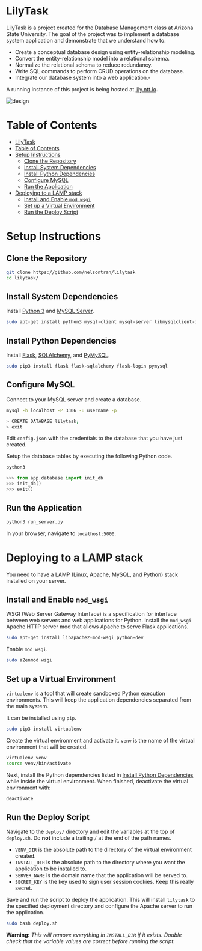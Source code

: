 # LilyTask

LilyTask is a project created for the Database Management class at Arizona State University. The goal of the project was to implement a database system application and demonstrate that we understand how to:

- Create a conceptual database design using entity-relationship modeling.
- Convert the entity-relationship model into a relational schema.
- Normalize the relational schema to reduce redundancy.
- Write SQL commands to perform CRUD operations on the database.
- Integrate our database system into a web application.- 

A running instance of this project is being hosted at [lily.ntt.io](http://lily.ntt.io).

![design](https://cloud.githubusercontent.com/assets/10904556/15035440/d550a9e6-1236-11e6-878f-694b269c9e62.png)

# Table of Contents

- [LilyTask](#lilytask)
- [Table of Contents](#table-of-contents)
- [Setup Instructions](#setup-instructions)
	- [Clone the Repository](#clone-the-repository)
	- [Install System Dependencies](#install-system-dependencies)
	- [Install Python Dependencies](#install-python-dependencies)
	- [Configure MySQL](#configure-mysql)
	- [Run the Application](#run-the-application)
- [Deploying to a LAMP stack](#deploying-to-a-lamp-stack)
	- [Install and Enable `mod_wsgi`](#install-and-enable-mod_wsgi)
	- [Set up a Virtual Environment](#set-up-a-virtual-environment)
	- [Run the Deploy Script](#run-the-deploy-script)

# Setup Instructions

## Clone the Repository

```bash
git clone https://github.com/nelsontran/lilytask
cd lilytask/
```

## Install System Dependencies

Install [Python 3](https://www.python.org/) and [MySQL Server](https://www.mysql.com/).

```bash
sudo apt-get install python3 mysql-client mysql-server libmysqlclient-dev
```

## Install Python Dependencies

Install [Flask](http://flask.pocoo.org/), [SQLAlchemy](http://www.sqlalchemy.org/), and [PyMySQL](https://github.com/PyMySQL/PyMySQL).

```bash
sudo pip3 install flask flask-sqlalchemy flask-login pymysql
```

## Configure MySQL

Connect to your MySQL server and create a database.

```bash
mysql -h localhost -P 3306 -u username -p

> CREATE DATABASE lilytask;
> exit
```

Edit `config.json` with the credentials to the database that you have just created.

Setup the database tables by executing the following Python code.

```python
python3

>>> from app.database import init_db
>>> init_db()
>>> exit()
```

## Run the Application

```bash
python3 run_server.py
```

In your browser, navigate to `localhost:5000`.

# Deploying to a LAMP stack

You need to have a LAMP (Linux, Apache, MySQL, and Python) stack installed on your server.

## Install and Enable `mod_wsgi`

WSGI (Web Server Gateway Interface) is a specification for interface between web servers and web applications for Python. Install the `mod_wsgi` Apache HTTP server mod that allows Apache to serve Flask applications.

```bash
sudo apt-get install libapache2-mod-wsgi python-dev
```

Enable `mod_wsgi`.

```bash
sudo a2enmod wsgi
```

## Set up a Virtual Environment

`virtualenv` is a tool that will create sandboxed Python execution environments. This will keep the application dependencies separated from the main system.

It can be installed using `pip`.

```bash
sudo pip3 install virtualenv
```

Create the virtual environment and activate it. `venv` is the name of the virtual environment that will be created.

```bash
virtualenv venv
source venv/bin/activate
```

Next, install the Python dependencies listed in [Install Python Dependencies](#install-python-dependencies) while inside the virtual environment. When finished, deactivate the virtual environment with:

```bash
deactivate
```

## Run the Deploy Script

Navigate to the `deploy/` directory and edit the variables at the top of `deploy.sh`. Do **not** include a trailing `/` at the end of the path names.

- `VENV_DIR` is the absolute path to the directory of the virtual environment created.
- `INSTALL_DIR` is the absolute path to the directory where you want the application to be installed to.
- `SERVER_NAME` is the domain name that the application will be served to.
- `SECRET_KEY` is the key used to sign user session cookies. Keep this really secret.

Save and run the script to deploy the application. This will install `lilytask` to the specified deployment directory and configure the Apache server to run the application.

```bash
sudo bash deploy.sh
```

**Warning:** *This will remove everything in `INSTALL_DIR` if it exists. Double check that the variable values are correct before running the script.*
